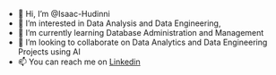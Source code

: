 - 👋 Hi, I’m @Isaac-Hudinni
- 👀 I’m interested in Data Analysis and Data Engineering, 
- 🌱 I’m currently learning Database Administration and Management
- 💞️ I’m looking to collaborate on Data Analytics and Data Engineering Projects using AI
- 📫 You can reach me on [Linkedin](www.linkedin.com/in/isaac-odeh-43768b217)

<!---
Isaac-Hudinni/Isaac-Hudinni is a ✨ special ✨ repository because its `README.md` (this file) appears on your GitHub profile.
You can click the Preview link to take a look at your changes.
--->
